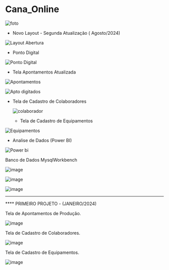 # Cana_Online

![foto](https://github.com/user-attachments/assets/b6266002-a071-4dbe-9c23-40492e8e3c72)


- Novo Layout - Segunda Atualização ( Agosto/2024)

![Layout Abertura](https://github.com/user-attachments/assets/ac242d67-1a15-404d-acb8-bbb8372e8ed6)


- Ponto Digital

![Ponto Digital](https://github.com/user-attachments/assets/4933abe4-cc8e-406b-b03e-f77df1fc94d8)

- Tela Apontamentos Atualizada

![Apontamentos](https://github.com/user-attachments/assets/364b0139-5a88-4da7-aed0-f600ef8acff4)


![Apto digitados](https://github.com/user-attachments/assets/c2d03fc6-75f4-4519-bcbf-1a5eeea04b97)


- Tela de Cadastro de Colaboradores

  ![colaborador](https://github.com/user-attachments/assets/65f07898-2c4a-4eb3-babb-c2c0a7d58793)


  - Tela de Cadastro de Equipamentos 

![Equipamentos](https://github.com/user-attachments/assets/349a9b6b-248a-4c16-8633-f35431fc69f5)


- Analise de Dados (Power BI)

![Power bi](https://github.com/user-attachments/assets/8691d1b4-3019-4053-af80-d3176f74ce2f)


Banco de Dados MysqlWorkbench

![image](https://github.com/user-attachments/assets/b458cb04-5b92-46e5-b349-fdc064d2d4bb)


![image](https://github.com/user-attachments/assets/0cb9e722-66d9-4272-b5c9-483be6c43449)


![image](https://github.com/user-attachments/assets/b61a95dc-8d57-418b-99b3-471abfaa84c8)












**********************************************************************************************************



**** PRIMEIRO PROJETO - (JANEIRO/2024)


Tela de Apontamentos de Produção.

![image](https://github.com/ClaudionorPeixinho/CanaOnline/assets/142553468/3bb42c93-51f3-4157-8d19-10ec593a16b6)

Tela de Cadastro de Colaboradores.

![image](https://github.com/ClaudionorPeixinho/CanaOnline/assets/142553468/56b63386-cb3b-4d4d-ac9e-cf8a30fe62ed)

Tela de Cadastro de Equipamentos.

![image](https://github.com/ClaudionorPeixinho/CanaOnline/assets/142553468/2f347e5b-f1d3-42e7-a729-d833c1ddd19b)
